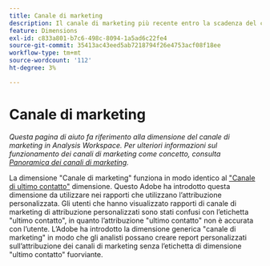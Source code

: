 ```yaml
---
title: Canale di marketing
description: Il canale di marketing più recente entro la scadenza del coinvolgimento del visitatore.
feature: Dimensions
exl-id: c833a801-b7c6-498c-8094-1a5ad6c22fe4
source-git-commit: 35413ac43eed5ab7218794f26e4753acf08f18ee
workflow-type: tm+mt
source-wordcount: '112'
ht-degree: 3%

---
```


# Canale di marketing

*Questa pagina di aiuto fa riferimento alla dimensione del canale di marketing in Analysis Workspace. Per ulteriori informazioni sul funzionamento dei canali di marketing come concetto, consulta [Panoramica dei canali di marketing](../c-marketing-channels/c-getting-started-mchannel.md).*

La dimensione &quot;Canale di marketing&quot; funziona in modo identico al [&quot;Canale di ultimo contatto&quot;](last-touch-channel.md) dimensione. Questo Adobe ha introdotto questa dimensione da utilizzare nei rapporti che utilizzano l’attribuzione personalizzata. Gli utenti che hanno visualizzato rapporti di canale di marketing di attribuzione personalizzati sono stati confusi con l’etichetta &quot;ultimo contatto&quot;, in quanto l’attribuzione &quot;ultimo contatto&quot; non è accurata con l’utente. L’Adobe ha introdotto la dimensione generica &quot;canale di marketing&quot; in modo che gli analisti possano creare report personalizzati sull’attribuzione dei canali di marketing senza l’etichetta di dimensione &quot;ultimo contatto&quot; fuorviante.
